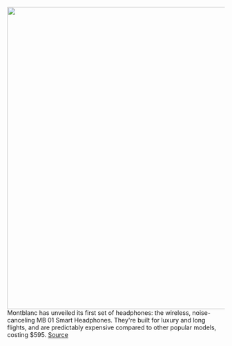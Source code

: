 <img src='https://cdn.vox-cdn.com/thumbor/6l0-fQlI3n-YJ1gFzCZ2LdExthE=/0x0:1493x996/1200x800/filters:focal(497x450:735x688)/cdn.vox-cdn.com/uploads/chorus_image/image/66485638/montblancmb012.0.jpg' width='700px' /><br/>
Montblanc has unveiled its first set of headphones: the wireless, noise-canceling MB 01 Smart Headphones. They're built for luxury and long flights, and are predictably expensive compared to other popular models, costing $595.
<a href='https://www.theverge.com/2020/3/11/21175345/montblanc-smart-headphones-mb01-summit-2-plus-wear-os-smartwatch'> Source <a/>